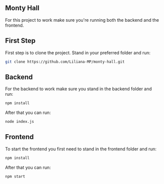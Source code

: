 ## Monty Hall
For this project to work make sure you're running both the backend and the frontend.
## First Step
First step is to clone the project. Stand in your preferred folder and run:
```bash
git clone https://github.com/Liliana-MP/monty-hall.git
```
## Backend
For the backend to work make sure you stand in the backend folder and run:
```bash
npm install
```
After that you can run:
```bash
node index.js
```
## Frontend
To start the frontend you first need to stand in the frontend folder and run:
```bash
npm install
```
After that you can run:
```bash
npm start
```
